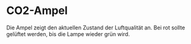 # CO2-Ampel

Die Ampel zeigt den aktuellen Zustand der Luftqualität an.
Bei rot sollte gelüftet werden, bis die Lampe wieder grün
wird.
